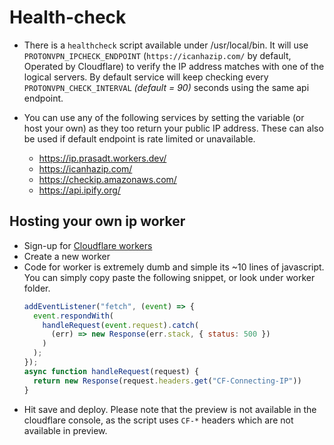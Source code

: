 # Health-check

- There is a `healthcheck` script available under /usr/local/bin. It will use `PROTONVPN_IPCHECK_ENDPOINT` (`https://icanhazip.com/` by default, Operated by Cloudflare) to verify the IP address matches with one of the logical servers. By default service will keep checking every `PROTONVPN_CHECK_INTERVAL` _(default = 90)_ seconds using the same api endpoint.

- You can use any of the following services by setting the variable (or host your own) as they too return your public IP address. These can also be used if default endpoint is rate limited or unavailable.
  * https://ip.prasadt.workers.dev/
  * https://icanhazip.com/
  * https://checkip.amazonaws.com/
  * https://api.ipify.org/

## Hosting your own ip worker

- Sign-up for [Cloudflare workers](https://dash.cloudflare.com/sign-up/workers)
- Create a new worker
- Code for worker is extremely dumb and simple its ~10 lines of javascript. You can simply copy paste the following snippet, or look under worker folder.
  ```js
  addEventListener("fetch", (event) => {
    event.respondWith(
      handleRequest(event.request).catch(
        (err) => new Response(err.stack, { status: 500 })
      )
    );
  });
  async function handleRequest(request) {
    return new Response(request.headers.get("CF-Connecting-IP"))
  }
  ```
- Hit save and deploy. Please note that the preview is not available in the cloudflare console,
as the script uses `CF-*` headers which are not available in preview.
